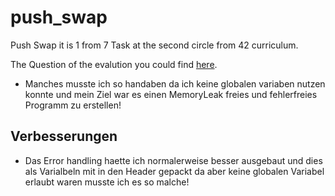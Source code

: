 # push_swap
Push Swap it is 1 from 7 Task at the second circle from 42 curriculum.

The Question of the evalution you could find [here](evaluation.md).


- Manches musste ich so handaben da ich keine globalen variaben nutzen konnte und mein Ziel war es einen MemoryLeak freies und fehlerfreies Programm zu erstellen! 
## Verbesserungen
- Das Error handling haette ich normalerweise besser ausgebaut und dies als Varialbeln mit in den Header gepackt da aber keine globalen Variabel erlaubt waren musste ich es so malche! 
